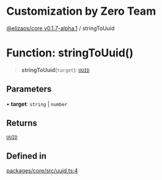 # Customization by Zero Team

[@elizaos/core v0.1.7-alpha.1](../index.md) / stringToUuid

# Function: stringToUuid()

> **stringToUuid**(`target`): [`UUID`](../type-aliases/UUID.md)

## Parameters

• **target**: `string` \| `number`

## Returns

[`UUID`](../type-aliases/UUID.md)

## Defined in

[packages/core/src/uuid.ts:4](https://github.com/elizaOS/eliza/blob/main/packages/core/src/uuid.ts#L4)
